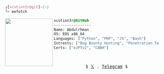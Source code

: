 
```css
┌[xcution3r@git]-(~)
└> mefetch
```
 

<div style="display:block;text-align:left"><img align="left" src="https://user-images.githubusercontent.com/56447720/215329483-0f7dcda1-71a7-495a-9097-2393af297636.png" border="0" style="width:156px;">
  
  ```css
  xcution3r@GitHub
  -----------------
  Name: Abdulrhman
  OS: EOS x86_64
  Languages: ["Python", "PHP", "JS", "Bash"]
  Intrests: ["Bug Bounty Hunting", "Penetration Testing", "Red Teaming"]  
  Certs: ["eJPTv2", "CBBH"]
  ```
</div>



<br />
<p align="center">
  <samp>
    $  <a href="https://x.com/6a1p" target="_blank">𝕏</a> .
    <a href="https://t.me/Xcution3r" target="_blank">Telegram</a> $
  </samp>
</p>
